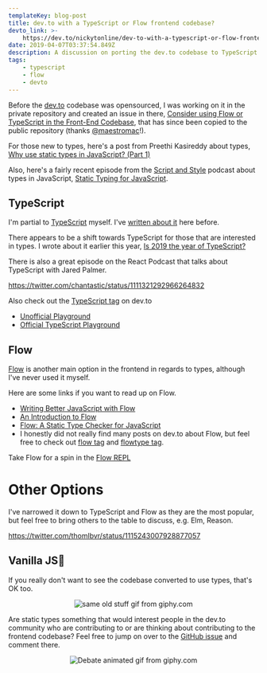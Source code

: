 ```yaml
---
templateKey: blog-post
title: dev.to with a TypeScript or Flow frontend codebase?
devto_link: >-
    https://dev.to/nickytonline/dev-to-with-a-typescript-or-flow-frontend-codebase-1n33
date: 2019-04-07T03:37:54.849Z
description: A discussion on porting the dev.to codebase to TypeScript or Flow
tags:
    - typescript
    - flow
    - devto
---
```


Before the [dev.to](https://dev.to) codebase was opensourced, I was working on it in the private repository and created an issue in there, [Consider using Flow or TypeScript in the Front-End Codebase](https://github.com/thepracticaldev/dev.to/issues/383#issue-351630725), that has since been copied to the public repository (thanks [@maestromac](https://dev.to/maestromac)!).

For those new to types, here's a post from Preethi Kasireddy about types, [Why use static types in JavaScript? (Part 1)](https://dev.to/iampeekay/why-use-static-types-in-javascript-part-1)

Also, here's a fairly recent episode from the [Script and Style](https://scriptandstyle.com) podcast about types in JavaScript, [Static Typing for JavaScript](https://scriptandstyle.com/4d5e9839).

## TypeScript

I'm partial to [TypeScript](https://www.typescriptlang.org) myself. I've [written about it](https://www.iamdeveloper.com/blog/2017-10-07-consider-using-typescript/) here before.

There appears to be a shift towards TypeScript for those that are interested in types. I wrote about it earlier this year, [Is 2019 the year of TypeScript?](https://www.iamdeveloper.com/blog/2019-01-19-is-2019-the-year-of-typescript/)

There is also a great episode on the React Podcast that talks about TypeScript with Jared Palmer.

https://twitter.com/chantastic/status/1111321292966264832

Also check out the [TypeScript tag](https://dev.to/t/typescript) on dev.to

-   [Unofficial Playground](https://www.iamdeveloper.com/blog/2019-02-25-an-enhanced-typescript-playground/)
-   [Official TypeScript Playground](https://www.typescriptlang.org/play/)

## Flow

[Flow](https://flow.org/) is another main option in the frontend in regards to types, although I've never used it myself.

Here are some links if you want to read up on Flow.

-   [Writing Better JavaScript with Flow](https://www.sitepoint.com/writing-better-javascript-with-flow)
-   [An Introduction to Flow](https://pusher.com/sessions/meetup/js-monthly-london/flow)
-   [Flow: A Static Type Checker for JavaScript](https://dzone.com/articles/flow-a-static-type-checker-for-javascript)
-   I honestly did not really find many posts on dev.to about Flow, but feel free to check out [flow tag](https://dev.to/t/flow) and [flowtype tag](https://dev.to/t/flowtype).

Take Flow for a spin in the [Flow REPL](https://flow.org/try/)

# Other Options

I've narrowed it down to TypeScript and Flow as they are the most popular, but feel free to bring others to the table to discuss, e.g. Elm, Reason.

https://twitter.com/thomlbvr/status/1115243007928877057

## Vanilla JS🍦

If you really don't want to see the codebase converted to use types, that's OK too.

<center>

![same old stuff gif from giphy.com](https://media.giphy.com/media/xT5LMOwBto9xvEC3nO/giphy.gif)

</center>

Are static types something that would interest people in the dev.to community who are contributing to or are thinking about contributing to the frontend codebase? Feel free to jump on over to the [GitHub issue](https://github.com/thepracticaldev/dev.to/issues/383#issue-351630725) and comment there.

<center>

![Debate animated gif from giphy.com](https://media.giphy.com/media/Wv493An4dA0xi/giphy.gif)

</center>
